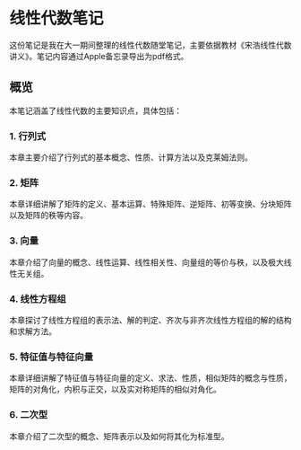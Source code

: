 # 线性代数笔记

这份笔记是我在大一期间整理的线性代数随堂笔记，主要依据教材《宋浩线性代数讲义》。笔记内容通过Apple备忘录导出为pdf格式。

## 概览

本笔记涵盖了线性代数的主要知识点，具体包括：

### 1. 行列式

本章主要介绍了行列式的基本概念、性质、计算方法以及克莱姆法则。

### 2. 矩阵

本章详细讲解了矩阵的定义、基本运算、特殊矩阵、逆矩阵、初等变换、分块矩阵以及矩阵的秩等内容。

### 3. 向量

本章介绍了向量的概念、线性运算、线性相关性、向量组的等价与秩，以及极大线性无关组。

### 4. 线性方程组

本章探讨了线性方程组的表示法、解的判定、齐次与非齐次线性方程组的解的结构和求解方法。

### 5. 特征值与特征向量

本章详细讲解了特征值与特征向量的定义、求法、性质，相似矩阵的概念与性质，矩阵的对角化，内积与正交，以及实对称矩阵的相似对角化。

### 6. 二次型

本章介绍了二次型的概念、矩阵表示以及如何将其化为标准型。
